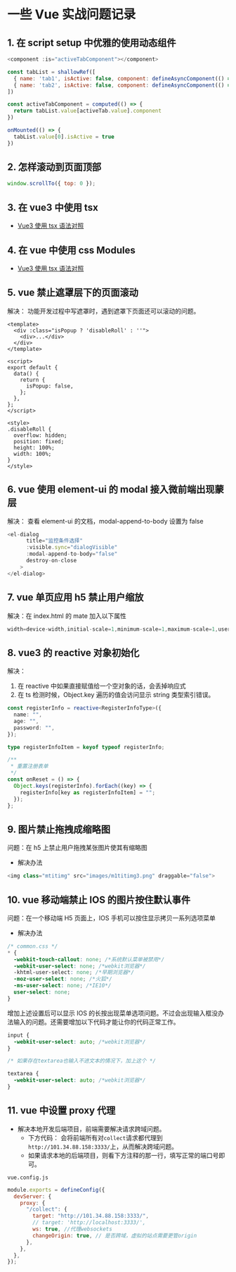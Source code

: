 # 一些 Vue 实战问题记录

## 1. 在 script setup 中优雅的使用动态组件

```js
<component :is="activeTabComponent"></component>

const tabList = shallowRef([
  { name: 'tab1', isActive: false, component: defineAsyncComponent(() => import('@/components/tab1.vue')) },
  { name: 'tab2', isActive: false, component: defineAsyncComponent(() => import('@/components/tab2.vue')) },
])

const activeTabComponent = computed(() => {
  return tabList.value[activeTab.value].component
})

onMounted(() => {
  tabList.value[0].isActive = true
})
```

## 2. 怎样滚动到页面顶部

```js
window.scrollTo({ top: 0 });
```

## 3. 在 vue3 中使用 tsx

- [Vue3 使用 tsx 语法对照](/frontend/vue-archive/vue3-use-tsx.html)

## 4. 在 vue 中使用 css Modules

- [Vue3 使用 tsx 语法对照](/frontend/vue-archive/vue3-use-css-module.html)

## 5. vue 禁止遮罩层下的页面滚动

解决： 功能开发过程中写遮罩时，遇到遮罩下页面还可以滚动的问题。

```vue
<template>
  <div :class="isPopup ? 'disableRoll' : ''">
    <div>...</div>
  </div>
</template>

<script>
export default {
  data() {
    return {
      isPopup: false,
    };
  },
};
</script>

<style>
.disableRoll {
  overflow: hidden;
  position: fixed;
  height: 100%;
  width: 100%;
}
</style>
```

## 6. vue 使用 element-ui 的 modal 接入微前端出现蒙层

解决： 查看 element-ui 的文档，modal-append-to-body 设置为 false

```js
<el-dialog
      title="监控条件选择"
      :visible.sync="dialogVisible"
      :modal-append-to-body="false"
      destroy-on-close
    >
</el-dialog>
```

## 7. vue 单页应用 h5 禁止用户缩放

解决：在 index.html 的 mate 加入以下属性

```js
width=device-width,initial-scale=1,minimum-scale=1,maximum-scale=1,user-scalable=0
```

## 8. vue3 的 reactive 对象初始化

解决：

1. 在 reactive 中如果直接赋值给一个空对象的话，会丢掉响应式
2. 在 ts 检测时候，Object.key 遍历的值会访问显示 string 类型索引错误。

```typescript
const registerInfo = reactive<RegisterInfoType>({
  name: "",
  age: "",
  password: "",
});

type registerInfoItem = keyof typeof registerInfo;

/**
 * 重置注册表单
 */
const onReset = () => {
  Object.keys(registerInfo).forEach((key) => {
    registerInfo[key as registerInfoItem] = "";
  });
};
```

## 9. 图片禁止拖拽成缩略图

问题：在 h5 上禁止用户拖拽某张图片使其有缩略图

- 解决办法

```js
<img class="mtitimg" src="images/m1titimg3.png" draggable="false">
```

## 10. vue 移动端禁止 IOS 的图片按住默认事件

问题：在一个移动端 H5 页面上，IOS 手机可以按住显示拷贝一系列选项菜单

- 解决办法

```css
/* common.css */
* {
  -webkit-touch-callout: none; /*系统默认菜单被禁用*/
  -webkit-user-select: none; /*webkit浏览器*/
  -khtml-user-select: none; /*早期浏览器*/
  -moz-user-select: none; /*火狐*/
  -ms-user-select: none; /*IE10*/
  user-select: none;
}
```

增加上述设置后可以显示 IOS 的长按出现菜单选项问题。不过会出现输入框没办法输入的问题。还需要增加以下代码才能让你的代码正常工作。

```css
input {
  -webkit-user-select: auto; /*webkit浏览器*/
}

/* 如果存在textarea也输入不进文本的情况下，加上这个 */

textarea {
  -webkit-user-select: auto; /*webkit浏览器*/
}
```

## 11. vue 中设置 proxy 代理

- 解决本地开发后端项目，前端需要解决请求跨域问题。
  - 下方代码： 会将前端所有对`collect`请求都代理到`http://101.34.88.158:3333/`上，从而解决跨域问题。
  - 如果请求本地的后端项目，则看下方注释的那一行，填写正常的端口号即可。

`vue.config.js`

```js
module.exports = defineConfig({
  devServer: {
    proxy: {
      "/collect": {
        target: "http://101.34.88.158:3333/",
        // target: 'http://localhost:3333/',
        ws: true, //代理websockets
        changeOrigin: true, // 是否跨域，虚拟的站点需要更管origin
      },
    },
  },
});
```
